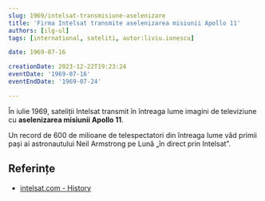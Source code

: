 ```yaml
---
slug: 1969/intelsat-transmisiune-aselenizare
title: 'Firma Intelsat transmite aselenizarea misiunii Apollo 11'
authors: [ilg-ul]
tags: [international, sateliti, autor:liviu.ionescu]

date: 1969-07-16

creationDate: 2023-12-22T19:23:24
eventDate: '1969-07-16'
eventEndDate: '1969-07-24'

---
```


În iulie 1969, sateliții Intelsat transmit în întreaga lume imagini de
televiziune cu **aselenizarea misiunii Apollo 11**.

<!-- truncate -->

Un record de 600 de milioane de telespectatori din
întreaga lume văd primii pași ai astronautului Neil
Armstrong pe Lună „în direct prin Intelsat”.

## Referințe

- [intelsat.com - History](https://www.intelsat.com/intelsat-history/)
